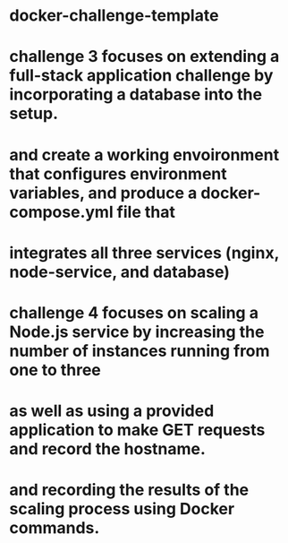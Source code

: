 # docker-challenge-template

# challenge 3 focuses on extending a  full-stack application challenge by incorporating a database into the setup. 

# and create a working envoironment that configures environment variables, and produce a docker-compose.yml file that 

# integrates all three services (nginx, node-service, and database)

# challenge 4 focuses on scaling a Node.js service by increasing the number of instances running from one to three

# as well as using a provided application to make GET requests and record the hostname.

# and recording the results of the scaling process using Docker commands.